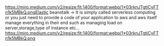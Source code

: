 https://miro.medium.com/v2/resize:fit:1400/format:webp/1*03rknJTgtiCyFTn1k5MBkQ.pngElastic beanstalk →
It is simply called serverless computing or you just need to provide a code of your application to aws and aws itself manage everything in their end such as managing load on server,storage,type of instance etc…
https://miro.medium.com/v2/resize:fit:1400/format:webp/1*03rknJTgtiCyFTn1k5MBkQ.png
